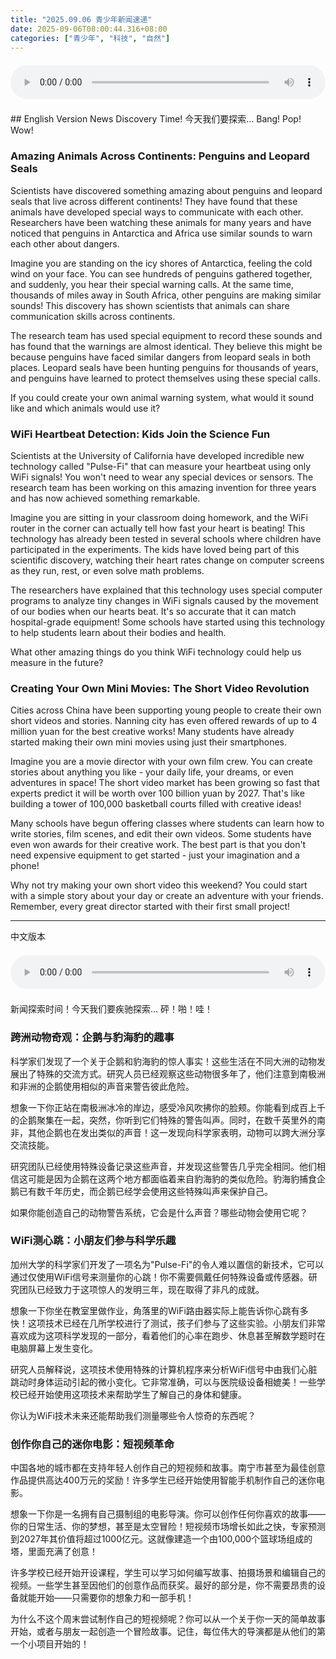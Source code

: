```yaml
---
title: "2025.09.06 青少年新闻速递"
date: 2025-09-06T08:00:44.316+08:00
categories: ["青少年", "科技", "自然"]
---
```

<audio controls style="width: 100%; max-width: 900px; margin: 1.5em 0; display: block;">
<source src="/mp3/teen_news/20250906.en.wav" type="audio/wav">
</audio>
## English Version
News Discovery Time! 今天我们要探索... Bang! Pop! Wow!

### Amazing Animals Across Continents: Penguins and Leopard Seals

Scientists have discovered something amazing about penguins and leopard seals that live across different continents! They have found that these animals have developed special ways to communicate with each other. Researchers have been watching these animals for many years and have noticed that penguins in Antarctica and Africa use similar sounds to warn each other about dangers.

Imagine you are standing on the icy shores of Antarctica, feeling the cold wind on your face. You can see hundreds of penguins gathered together, and suddenly, you hear their special warning calls. At the same time, thousands of miles away in South Africa, other penguins are making similar sounds! This discovery has shown scientists that animals can share communication skills across continents.

The research team has used special equipment to record these sounds and has found that the warnings are almost identical. They believe this might be because penguins have faced similar dangers from leopard seals in both places. Leopard seals have been hunting penguins for thousands of years, and penguins have learned to protect themselves using these special calls.

If you could create your own animal warning system, what would it sound like and which animals would use it?

### WiFi Heartbeat Detection: Kids Join the Science Fun

Scientists at the University of California have developed incredible new technology called "Pulse-Fi" that can measure your heartbeat using only WiFi signals! You won't need to wear any special devices or sensors. The research team has been working on this amazing invention for three years and has now achieved something remarkable.

Imagine you are sitting in your classroom doing homework, and the WiFi router in the corner can actually tell how fast your heart is beating! This technology has already been tested in several schools where children have participated in the experiments. The kids have loved being part of this scientific discovery, watching their heart rates change on computer screens as they run, rest, or even solve math problems.

The researchers have explained that this technology uses special computer programs to analyze tiny changes in WiFi signals caused by the movement of our bodies when our hearts beat. It's so accurate that it can match hospital-grade equipment! Some schools have started using this technology to help students learn about their bodies and health.

What other amazing things do you think WiFi technology could help us measure in the future?

### Creating Your Own Mini Movies: The Short Video Revolution

Cities across China have been supporting young people to create their own short videos and stories. Nanning city has even offered rewards of up to 4 million yuan for the best creative works! Many students have already started making their own mini movies using just their smartphones.

Imagine you are a movie director with your own film crew. You can create stories about anything you like - your daily life, your dreams, or even adventures in space! The short video market has been growing so fast that experts predict it will be worth over 100 billion yuan by 2027. That's like building a tower of 100,000 basketball courts filled with creative ideas!

Many schools have begun offering classes where students can learn how to write stories, film scenes, and edit their own videos. Some students have even won awards for their creative work. The best part is that you don't need expensive equipment to get started - just your imagination and a phone!

Why not try making your own short video this weekend? You could start with a simple story about your day or create an adventure with your friends. Remember, every great director started with their first small project!

---
中文版本
<audio controls style="width: 100%; max-width: 900px; margin: 1.5em 0; display: block;">
    <source src="/mp3/teen_news/20250906.cn.wav"
  type="audio/wav">
  </audio>
新闻探索时间！今天我们要疾驰探索... 砰！啪！哇！

### 跨洲动物奇观：企鹅与豹海豹的趣事

科学家们发现了一个关于企鹅和豹海豹的惊人事实！这些生活在不同大洲的动物发展出了特殊的交流方式。研究人员已经观察这些动物很多年了，他们注意到南极洲和非洲的企鹅使用相似的声音来警告彼此危险。

想象一下你正站在南极洲冰冷的岸边，感受冷风吹拂你的脸颊。你能看到成百上千的企鹅聚集在一起，突然，你听到它们特殊的警告叫声。同时，在数千英里外的南非，其他企鹅也在发出类似的声音！这一发现向科学家表明，动物可以跨大洲分享交流技能。

研究团队已经使用特殊设备记录这些声音，并发现这些警告几乎完全相同。他们相信这可能是因为企鹅在这两个地方都面临着来自豹海豹的类似危险。豹海豹捕食企鹅已有数千年历史，而企鹅已经学会使用这些特殊叫声来保护自己。

如果你能创造自己的动物警告系统，它会是什么声音？哪些动物会使用它呢？

### WiFi测心跳：小朋友们参与科学乐趣

加州大学的科学家们开发了一项名为"Pulse-Fi"的令人难以置信的新技术，它可以通过仅使用WiFi信号来测量你的心跳！你不需要佩戴任何特殊设备或传感器。研究团队已经致力于这项惊人的发明三年，现在取得了非凡的成就。

想象一下你坐在教室里做作业，角落里的WiFi路由器实际上能告诉你心跳有多快！这项技术已经在几所学校进行了测试，孩子们参与了这些实验。小朋友们非常喜欢成为这项科学发现的一部分，看着他们的心率在跑步、休息甚至解数学题时在电脑屏幕上发生变化。

研究人员解释说，这项技术使用特殊的计算机程序来分析WiFi信号中由我们心脏跳动时身体运动引起的微小变化。它非常准确，可以与医院级设备相媲美！一些学校已经开始使用这项技术来帮助学生了解自己的身体和健康。

你认为WiFi技术未来还能帮助我们测量哪些令人惊奇的东西呢？

### 创作你自己的迷你电影：短视频革命

中国各地的城市都在支持年轻人创作自己的短视频和故事。南宁市甚至为最佳创意作品提供高达400万元的奖励！许多学生已经开始使用智能手机制作自己的迷你电影。

想象一下你是一名拥有自己摄制组的电影导演。你可以创作任何你喜欢的故事——你的日常生活、你的梦想，甚至是太空冒险！短视频市场增长如此之快，专家预测到2027年其价值将超过1000亿元。这就像建造一个由100,000个篮球场组成的塔，里面充满了创意！

许多学校已经开始开设课程，学生可以学习如何编写故事、拍摄场景和编辑自己的视频。一些学生甚至因他们的创意作品而获奖。最好的部分是，你不需要昂贵的设备就能开始——只需要你的想象力和一部手机！

为什么不这个周末尝试制作自己的短视频呢？你可以从一个关于你一天的简单故事开始，或者与朋友一起创造一个冒险故事。记住，每位伟大的导演都是从他们的第一个小项目开始的！